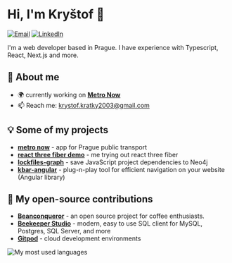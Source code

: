 # Hi, I'm Kryštof :wave:
[![Email](https://img.shields.io/badge/Gmail-D14836?style=for-the-badge&logo=gmail&logoColor=white)](mailto:krystof.kratky2003@gmail.com)
[![LinkedIn](https://img.shields.io/badge/LinkedIn-0077B5?style=for-the-badge&logo=linkedin&logoColor=white)](https://www.linkedin.com/in/krystofkratky/)


I'm a web developer based in Prague. I have experience with Typescript, React, Next.js and more. 

## 🙋 About me

- 🌍 currently working on **[Metro Now](https://github.com/krystxf/metro-now)**
- 📫 Reach me: [krystof.kratky2003@gmail.com](mailto:krystof.kratky2003@gmail.com)
  
## 💡 Some of my projects 
- **[metro now](https://github.com/krystxf/metro-now)** - app for Prague public transport
- **[react three fiber demo](https://github.com/krystxf/r3f-playground)** - me trying out react three fiber
- **[lockfiles-graph](https://github.com/krystxf/lockfiles-graph)** - save JavaScript project dependencies to Neo4j
- **[kbar-angular](https://github.com/krystxf/kbar-angular)** - plug-n-play tool for efficient navigation on your website (Angular library)
  
## :rocket: My open-source contributions
- **[Beanconqueror](https://github.com/graphefruit/Beanconqueror/pulls?q=is%3Apr+author%3Akrystxf)** - an open source project for coffee enthusiasts.
- **[Beekeeper Studio](https://github.com/beekeeper-studio/beekeeper-studio/pulls?q=is%3Apr+author%3Akrystxf+)** - modern, easy to use SQL client for MySQL, Postgres, SQL Server, and more
- **[Gitpod](https://github.com/gitpod-io/gitpod/pulls?q=is%3Apr+author%3Akrystxf+label%3Aapproved)** - cloud development environments

 

<img align="left" src="https://github-readme-stats.vercel.app/api/top-langs/?username=krystxf&layout=compact" alt="My most used languages"/>

